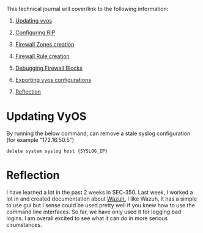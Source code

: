 This technical journal will cover/link to the following information:

1. [Updating vyos](#updating-vyos)

2. [Configuring RIP](https://github.com/Oliver-Mustoe/Oliver-Mustoe-Tech-Journal/wiki/Vyos-reference#configure-rip)

3. [Firewall Zones creation](https://github.com/Oliver-Mustoe/Oliver-Mustoe-Tech-Journal/wiki/Vyos-reference#create-firewall-zones)

4. [Firewall Rule creation](https://github.com/Oliver-Mustoe/Oliver-Mustoe-Tech-Journal/wiki/Vyos-reference#create-firewall-zones)

5. [Debugging Firewall Blocks](https://github.com/Oliver-Mustoe/Oliver-Mustoe-Tech-Journal/wiki/Vyos-reference#firewalls)

6. [Exporting vyos configurations](https://github.com/Oliver-Mustoe/Oliver-Mustoe-Tech-Journal/wiki/Vyos-reference#vyos-configs)

7. [Reflection](#reflection)

# Updating VyOS

By running the below command, can remove a stale syslog configuration (for example "172.16.50.5")

```
delete system syslog host {SYSLOG_IP}
```

# Reflection

I have learned a lot in the past 2 weeks in SEC-350. Last week, I worked a lot in and created documentation about [Wazuh.](https://github.com/Oliver-Mustoe/Oliver-Mustoe-Tech-Journal/wiki/Wazuh-reference) I like Wazuh, it has a simple to use gui but I sense could be used pretty well if you knew how to use the command line interfaces. So far, we have only used it for logging bad logins. I am overall excited to see what it can do in more serious cirumstances. 


